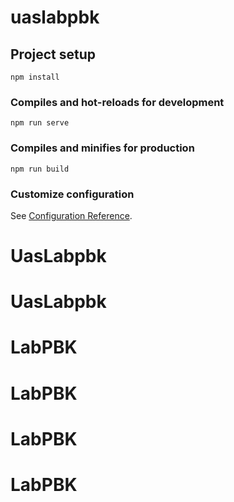 # uaslabpbk

## Project setup
```
npm install
```

### Compiles and hot-reloads for development
```
npm run serve
```

### Compiles and minifies for production
```
npm run build
```

### Customize configuration
See [Configuration Reference](https://cli.vuejs.org/config/).
# UasLabpbk
# UasLabpbk
# LabPBK
# LabPBK
# LabPBK
# LabPBK
